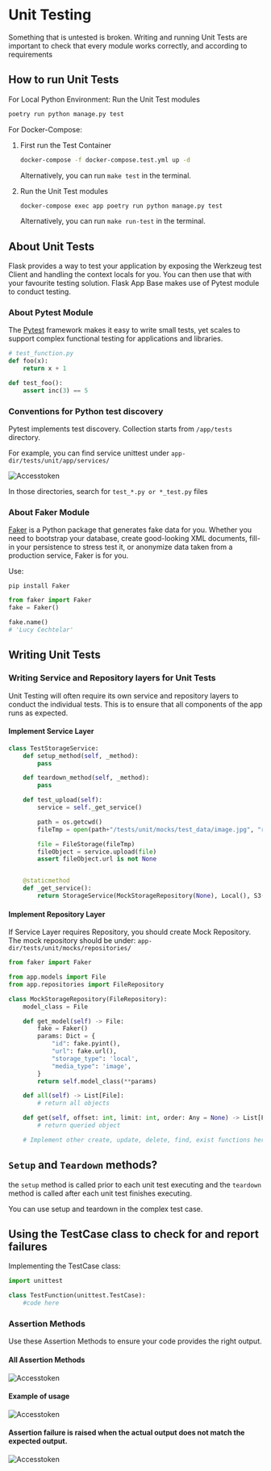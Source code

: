 # Unit Testing

Something that is untested is broken. Writing and running Unit Tests are important to check that every module works correctly, and according to requirements

## How to run Unit Tests

For Local Python Environment: Run the Unit Test modules

``` bash
poetry run python manage.py test
```

For Docker-Compose:

1. First run the Test Container

    ``` bash
    docker-compose -f docker-compose.test.yml up -d
    ```

    Alternatively, you can run `make test` in the terminal.

2. Run the Unit Test modules

    ``` bash
    docker-compose exec app poetry run python manage.py test
    ```

    Alternatively, you can run `make run-test` in the terminal.

## About Unit Tests

Flask provides a way to test your application by exposing the Werkzeug test Client and handling the context locals for you. You can then use that with your favourite testing solution. Flask App Base makes use of Pytest module to conduct testing.

### About Pytest Module

The [Pytest](https://docs.pytest.org/en/latest/index.html) framework makes it easy to write small tests, yet scales to support complex functional testing for applications and libraries.

``` python
# test_function.py
def foo(x):
    return x + 1

def test_foo():
    assert inc(3) == 5
```

### Conventions for Python test discovery

Pytest implements test discovery. Collection starts from `/app/tests` directory.

For example, you can find service unittest under
`app-dir/tests/unit/app/services/`

![Accesstoken](images/tests.png)

In those directories, search for `test_*.py or *_test.py` files

### About Faker Module

[Faker](https://faker.readthedocs.io/en/stable/) is a Python package that generates fake data for you.
Whether you need to bootstrap your database, create good-looking XML documents,
fill-in your persistence to stress test it, or anonymize data taken from a production service, Faker is for you.

Use:

`pip install Faker`

```python
from faker import Faker
fake = Faker()

fake.name()
# 'Lucy Cechtelar'
```

## Writing Unit Tests

### Writing Service and Repository layers for Unit Tests

Unit Testing will often require its own service and repository layers to conduct the individual tests. This is to ensure that all components of the app runs as expected.

#### Implement Service Layer

```python
class TestStorageService:
    def setup_method(self, _method):
        pass

    def teardown_method(self, _method):
        pass

    def test_upload(self):
        service = self._get_service()

        path = os.getcwd()
        fileTmp = open(path+"/tests/unit/mocks/test_data/image.jpg", "rb")

        file = FileStorage(fileTmp)
        fileObject = service.upload(file)
        assert fileObject.url is not None


    @staticmethod
    def _get_service():
        return StorageService(MockStorageRepository(None), Local(), S3())
```

#### Implement Repository Layer

If Service Layer requires Repository, you should create Mock Repository. The mock repository should be under: `app-dir/tests/unit/mocks/repositories/`

```python
from faker import Faker

from app.models import File
from app.repositories import FileRepository

class MockStorageRepository(FileRepository):
    model_class = File

    def get_model(self) -> File:
        fake = Faker()
        params: Dict = {
            "id": fake.pyint(),
            "url": fake.url(),
            "storage_type": 'local',
            "media_type": 'image',
        }
        return self.model_class(**params)

    def all(self) -> List[File]:
        # return all objects

    def get(self, offset: int, limit: int, order: Any = None) -> List[File]:
        # return queried object

    # Implement other create, update, delete, find, exist functions here
```

## `Setup` and `Teardown` methods?

the `setup` method is called prior to each unit test executing and the `teardown` method is called after each unit test finishes executing.

You can use setup and teardown in the complex test case.

## Using the TestCase class to check for and report failures

Implementing the TestCase class:

```python
import unittest

class TestFunction(unittest.TestCase):
    #code here
```

### Assertion Methods

Use these Assertion Methods to ensure your code provides the right output.

#### All Assertion Methods

![Accesstoken](images/assert-check.png)

#### Example of usage

![Accesstoken](images/example-input.png)

#### Assertion failure is raised when the actual output does not match the expected output.

![Accesstoken](images/example-output.png)